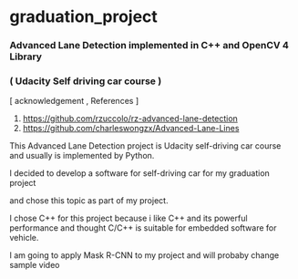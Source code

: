 # graduation_project
### Advanced Lane Detection implemented in C++ and OpenCV 4 Library

### ( Udacity Self driving car course )

[ acknowledgement , References ]
1. https://github.com/rzuccolo/rz-advanced-lane-detection
2. https://github.com/charleswongzx/Advanced-Lane-Lines


This Advanced Lane Detection project is Udacity self-driving car course
and usually is implemented by Python. 

I decided to develop a software for self-driving car for my graduation project 

and chose this topic as part of my project.

I chose C++ for this project because i like C++ and its powerful performance
and thought C/C++ is suitable for embedded software for vehicle.

I am going to apply Mask R-CNN to my project and will probaby change sample video


